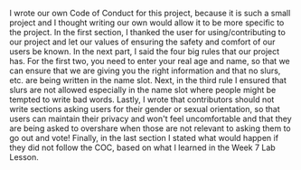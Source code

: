 I wrote our own Code of Conduct for this project, because it is such 
a small project and I thought writing our own would allow it to be more 
specific to the project. In the first section, I thanked the user for using/contributing
to our project and let our values of ensuring the safety and comfort of our users be known. 
In the next part, I said the four big rules that our project has. For the first two, you need to 
enter your real age and name, so that we can ensure that we are giving you the right information 
and that no slurs, etc. are being written in the name slot. Next, in the third rule I ensured that 
slurs are not allowed especially in the name slot where people might be tempted to write bad words. 
Lastly, I wrote that contributors should not write sections asking users for their gender or sexual orientation, 
so that users can maintain their privacy and won't feel uncomfortable and that they are being asked to overshare 
when those are not relevant to asking them to go out and vote! Finally, in the last section I stated what would happen 
if they did not follow the COC, based on what I learned in the Week 7 Lab Lesson.
